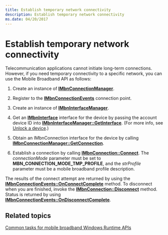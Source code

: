 ```yaml
---
title: Establish temporary network connectivity
description: Establish temporary network connectivity
ms.date: 04/20/2017
---
```


# Establish temporary network connectivity


Telecommunication applications cannot initiate long-term connections. However, if you need temporary connectivity to a specific network, you can use the Mobile Broadband API as follows:

1.  Create an instance of [**IMbnConnectionManager**](/windows/win32/api/mbnapi/nn-mbnapi-imbnconnectionmanager).

2.  Register to the [**IMbnConnectionEvents**](/windows/win32/api/mbnapi/nn-mbnapi-imbnconnectionevents) connection point.

3.  Create an instance of [**IMbnInterfaceManager**](/windows/win32/api/mbnapi/nn-mbnapi-imbninterfacemanager).

4.  Get an [**IMbnInterface**](/windows/win32/api/mbnapi/nn-mbnapi-imbninterface) interface for the device by passing the account device ID into [**IMbnInterfaceManager::GetInterface**](/windows/win32/api/mbnapi/nf-mbnapi-imbninterfacemanager-getinterface). (For more info, see [Unlock a device](unlock-a-device.md).)

5.  Obtain an IMbnConnection interface for the device by calling [**IMbnConnectionManager::GetConnection**](/windows/win32/api/mbnapi/nf-mbnapi-imbnconnectionmanager-getconnection).

6.  Establish a connection by calling [**IMbnConnection::Connect**](/windows/win32/api/mbnapi/nf-mbnapi-imbnconnection-connect). The *connectionMode* parameter must be set to **MBN\_CONNECTION\_MODE\_TMP\_PROFILE**, and the *strProfile* parameter must be a mobile broadband profile description.

The results of the connect attempt are returned by using the [**IMbnConnectionEvents::OnConnectComplete**](/windows/win32/api/mbnapi/nf-mbnapi-imbnconnectionevents-onconnectcomplete) method. To disconnect when you are finished, invoke the [**IMbnConnection::Disconnect**](/windows/win32/api/mbnapi/nf-mbnapi-imbnconnection-disconnect) method. Status is returned by using [**IMbnConnectionEvents::OnDisconnectComplete**](/windows/win32/api/mbnapi/nf-mbnapi-imbnconnectionevents-ondisconnectcomplete).

## Related topics


[Common tasks for mobile broadband Windows Runtime APIs](./create-a-mobilebroadbandaccount-object.md)

 

